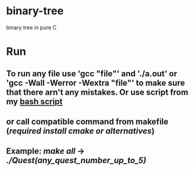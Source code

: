 # binary-tree
binary tree in pure C

# Run
## To run any file use 'gcc "file"' and './a.out' or 'gcc -Wall -Werror -Wextra "file"' to make sure that there arn't any mistakes. Or use script from my [bash script](https://github.com/nzdYmxm/TerminalScriptHelper)
## or call compatible command from makefile (*required install cmake or alternatives*)
## Example: ***make all*** -> ***./Quest(_any_quest_number_up_to_5_)***
